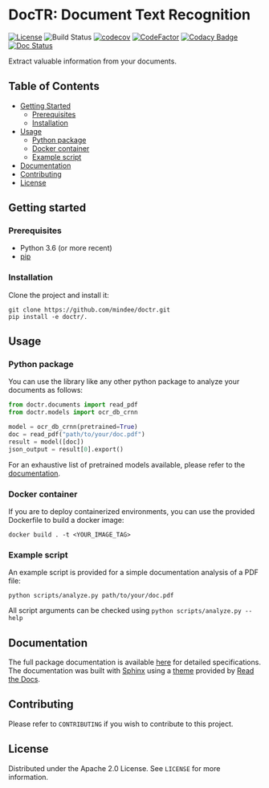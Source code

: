 
# DocTR: Document Text Recognition

[![License](https://img.shields.io/badge/License-Apache%202.0-blue.svg)](LICENSE) ![Build Status](https://github.com/mindee/doctr/workflows/python-package/badge.svg) [![codecov](https://codecov.io/gh/mindee/doctr/branch/main/graph/badge.svg?token=577MO567NM)](https://codecov.io/gh/mindee/doctr) [![CodeFactor](https://www.codefactor.io/repository/github/mindee/doctr/badge?s=bae07db86bb079ce9d6542315b8c6e70fa708a7e)](https://www.codefactor.io/repository/github/mindee/doctr) [![Codacy Badge](https://api.codacy.com/project/badge/Grade/340a76749b634586a498e1c0ab998f08)](https://app.codacy.com/gh/mindee/doctr?utm_source=github.com&utm_medium=referral&utm_content=mindee/doctr&utm_campaign=Badge_Grade) [![Doc Status](https://github.com/mindee/doctr/workflows/doc-status/badge.svg)](https://mindee.github.io/doctr)

Extract valuable information from your documents.



## Table of Contents

* [Getting Started](#getting-started)
  * [Prerequisites](#prerequisites)
  * [Installation](#installation)
* [Usage](#usage)
  * [Python package](#python-package)
  * [Docker container](#docker-container)
  * [Example script](#example-script)
* [Documentation](#documentation)
* [Contributing](#contributing)
* [License](#license)



## Getting started

### Prerequisites

- Python 3.6 (or more recent)
- [pip](https://pip.pypa.io/en/stable/)

### Installation

Clone the project and install it:

```shell
git clone https://github.com/mindee/doctr.git
pip install -e doctr/.
```



## Usage

### Python package

You can use the library like any other python package to analyze your documents as follows:

```python
from doctr.documents import read_pdf
from doctr.models import ocr_db_crnn

model = ocr_db_crnn(pretrained=True)
doc = read_pdf("path/to/your/doc.pdf")
result = model([doc])
json_output = result[0].export()
```

For an exhaustive list of pretrained models available, please refer to the [documentation](https://mindee.github.io/doctr/models.html).

### Docker container

If you are to deploy containerized environments, you can use the provided Dockerfile to build a docker image:

```shell
docker build . -t <YOUR_IMAGE_TAG>
```

### Example script

An example script is provided for a simple documentation analysis of a PDF file:

```shell
python scripts/analyze.py path/to/your/doc.pdf
```
All script arguments can be checked using `python scripts/analyze.py --help`


## Documentation

The full package documentation is available [here](https://mindee.github.io/doctr/) for detailed specifications. The documentation was built with [Sphinx](sphinx-doc.org) using a [theme](github.com/readthedocs/sphinx_rtd_theme) provided by [Read the Docs](readthedocs.org).



## Contributing

Please refer to `CONTRIBUTING` if you wish to contribute to this project.



## License

Distributed under the Apache 2.0 License. See `LICENSE` for more information.